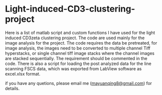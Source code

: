 # Light-induced-CD3-clustering-project
Here is a list of matlab script and custom functions I have used for the light induced CD3zeta clustering project. The code are used mainly for the image analysis for the project. The code  requires the data be pretreated, for image analysis, the images need to be converted to multiple channel Tiff hyperstacks, or single channel tiff image stacks where the channel images are stacked sequentially. The requirement should be commented in the code. There is also a script for loading the post analyzed data for the line scanning FSCS data, which was exported from LabView software as excel.xlsx format. 

if you have any quetions, please email me (mayuanqing8@gmail.com) for details. 
